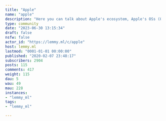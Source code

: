```yaml
---
title: "Apple" 
name: "apple"
description: "Here you can talk about Apple's ecosystem, Apple's OSs (Operating Systems), Apple's apps, Apple's everything!!"
type: community
date: "2023-06-30 13:15:34"
draft: false
nsfw: false
actor_id: "https://lemmy.ml/c/apple"
host: lemmy.ml
lastmod: "0001-01-01 00:00:00"
published: "2020-02-07 23:48:17"
subscribers: 2904
posts: 115
comments: 417
weight: 115
dau: 5
wau: 49
mau: 228
instances:
- "lemmy_ml"
tags: 
- "lemmy_ml"

---
```


